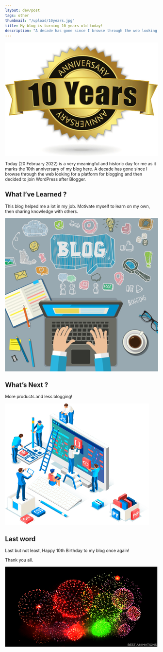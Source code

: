 ```yaml
---
layout: dev/post
tags: other
thumbnail: "/upload/10years.jpg"
title: My blog is turning 10 years old today!
description: "A decade has gone since I browse through the web looking for a platform for blogging and then decided to join WordPress after Blogge..."
---
```


![alt text](/upload/10years.jpg)


Today (20 February 2022) is a very meaningful and historic day for me as it marks the 10th anniversary of my blog here. A decade has gone since I browse through the web looking for a platform for blogging and then decided to join WordPress after Blogger.

## What I’ve Learned ?

This blog helped me a lot in my job. Motivate myself to learn on my own, then sharing knowledge with others.

![alt text](/upload/blogging-083016.png)

## What’s Next ?

More products and less blogging!

![alt text](/upload/low-code-guide-pro-dev.png)

## Last word

Last but not least, Happy 10th Birthday to my blog once again!

Thank you all.

![alt text](/upload/212323546ba-colorful-fireworks-animated-gif-pic.gif)
